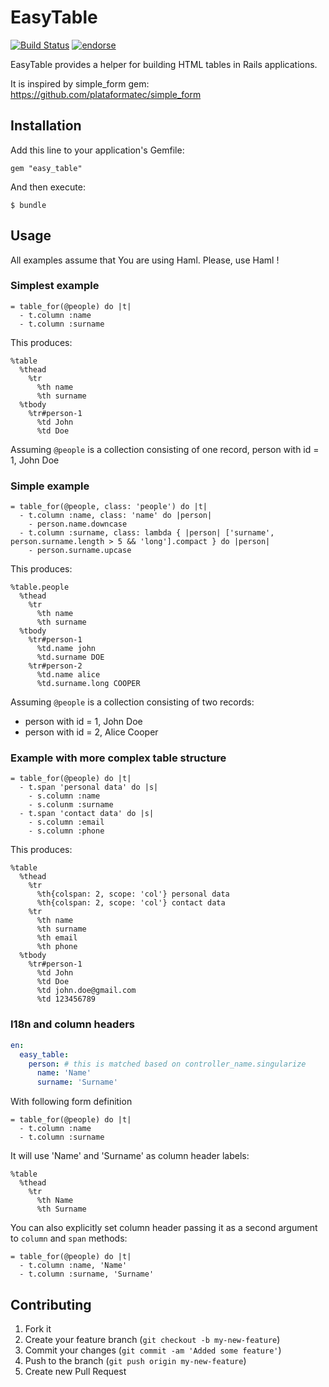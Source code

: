 # EasyTable

[![Build Status](https://travis-ci.org/cthulhu666/easy_table.png?branch=master)](https://travis-ci.org/cthulhu666/easy_table)
[![endorse](https://api.coderwall.com/cthulhu666/endorsecount.png)](https://coderwall.com/cthulhu666)

EasyTable provides a helper for building HTML tables in Rails applications.

It is inspired by simple_form gem: https://github.com/plataformatec/simple_form

## Installation

Add this line to your application's Gemfile:

    gem "easy_table"

And then execute:

    $ bundle

## Usage

All examples assume that You are using Haml. Please, use Haml !

### Simplest example

```haml
= table_for(@people) do |t|
  - t.column :name
  - t.column :surname
```

This produces:

```haml
%table
  %thead
    %tr
      %th name
      %th surname
  %tbody
    %tr#person-1
      %td John
      %td Doe
```

Assuming `@people` is a collection consisting of one record, person with id = 1, John Doe

### Simple example

```haml
= table_for(@people, class: 'people') do |t|
  - t.column :name, class: 'name' do |person|
    - person.name.downcase 
  - t.column :surname, class: lambda { |person| ['surname', person.surname.length > 5 && 'long'].compact } do |person|
    - person.surname.upcase
```

This produces:

```haml
%table.people
  %thead
    %tr
      %th name
      %th surname
  %tbody
    %tr#person-1
      %td.name john
      %td.surname DOE
    %tr#person-2
      %td.name alice
      %td.surname.long COOPER
```

Assuming `@people` is a collection consisting of two records:
 * person with id = 1, John Doe
 * person with id = 2, Alice Cooper

### Example with more complex table structure

```haml
= table_for(@people) do |t|
  - t.span 'personal data' do |s|
    - s.column :name
    - s.colunm :surname
  - t.span 'contact data' do |s|
    - s.column :email
    - s.column :phone
```

This produces:

```haml
%table
  %thead
    %tr
      %th{colspan: 2, scope: 'col'} personal data
      %th{colspan: 2, scope: 'col'} contact data
    %tr
      %th name
      %th surname
      %th email
      %th phone
  %tbody
    %tr#person-1
      %td John
      %td Doe
      %td john.doe@gmail.com
      %td 123456789    
```

### I18n and column headers

```yaml
en:
  easy_table:
    person: # this is matched based on controller_name.singularize
      name: 'Name'
      surname: 'Surname'
```

With following form definition

```haml
= table_for(@people) do |t|
  - t.column :name
  - t.column :surname
```

It will use 'Name' and 'Surname' as column header labels:

```haml
%table
  %thead
    %tr
      %th Name
      %th Surname
```

You can also explicitly set column header passing it as a second argument to ```column``` and ```span``` methods:

```haml
= table_for(@people) do |t|
  - t.column :name, 'Name'
  - t.column :surname, 'Surname'
```


## Contributing

1. Fork it
2. Create your feature branch (`git checkout -b my-new-feature`)
3. Commit your changes (`git commit -am 'Added some feature'`)
4. Push to the branch (`git push origin my-new-feature`)
5. Create new Pull Request
